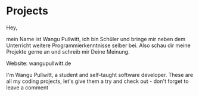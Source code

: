 # Projects
Hey,

mein Name ist Wangu Pullwitt, ich bin Schüler und bringe mir neben dem Unterricht weitere Programmierkenntnisse selber bei. 
Also schau dir meine Projekte gerne an und schreib mir Deine Meinung.

Website: wangupullwitt.de

I'm Wangu Pullwitt, a student and self-taught software developer.
These are all my coding projects, let's give them a try and check out - don't forget to leave a comment
